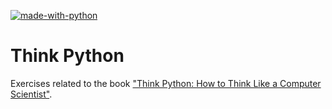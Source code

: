 [![made-with-python](https://img.shields.io/badge/Made%20with-Python-1f425f.svg)](https://www.python.org/)

# Think Python

Exercises related to the book ["Think Python: How to Think Like a Computer Scientist"](http://greenteapress.com/thinkpython2/html/index.html).